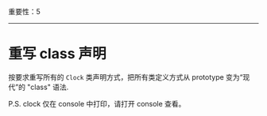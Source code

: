 重要性：5

---

# 重写 class 声明

按要求重写所有的 `Clock` 类声明方式，把所有类定义方式从 prototype 变为“现代”的 "class" 语法.

P.S. clock 仅在 console 中打印，请打开 console 查看。
